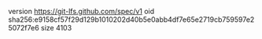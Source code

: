 version https://git-lfs.github.com/spec/v1
oid sha256:e9158cf57f29d129b1010202d40b5e0abb4df7e65e2719cb759597e25072f7e6
size 4103
